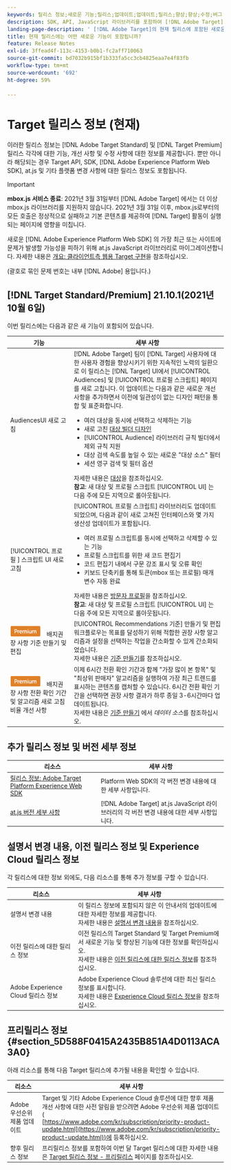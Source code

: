 ```yaml
---
keywords: 릴리스 정보;새로운 기능;릴리스;업데이트;업데이트;릴리스;향상;향상;수정;버그 수정;업데이트
description: SDK, API, JavaScript 라이브러리를 포함하여 [!DNL Adobe Target]의 현재 릴리스에 포함된 새로운 기능 및 개선, 수정 사항에 대해 알아봅니다.
landing-page-description: ' [!DNL Adobe Target]의 현재 릴리스에 포함된 새로운 기능, 개선 사항 및 수정 사항에 대해 알아봅니다.'
title: 현재 릴리스에는 어떤 새로운 기능이 포함됩니까?
feature: Release Notes
exl-id: 3ffead4f-113c-4153-b0b1-fc2aff710063
source-git-commit: bd7032b915bf1b333fa5cc3cb4825eaa7e4f83fb
workflow-type: tm+mt
source-wordcount: '692'
ht-degree: 59%

---
```


# Target 릴리스 정보 (현재)

이러한 릴리스 정보는 [!DNL Adobe Target Standard] 및 [!DNL Target Premium] 릴리스 각각에 대한 기능, 개선 사항 및 수정 사항에 대한 정보를 제공합니다. 뿐만 아니라 해당되는 경우 Target API, SDK, [!DNL Adobe Experience Platform Web SDK], at.js 및 기타 플랫폼 변경 사항에 대한 릴리스 정보도 포함됩니다.

>[!IMPORTANT]
>
>**mbox.js 서비스 종료**: 2021년 3월 31일부터 [!DNL Adobe Target] 에서는 더 이상 mbox.js 라이브러리를 지원하지 않습니다. 2021년 3월 31일 이후, mbox.js로부터의 모든 호출은 정상적으로 실패하고 기본 콘텐츠를 제공하여 [!DNL Target] 활동이 실행되는 페이지에 영향을 미칩니다.
>
>새로운 [!DNL Adobe Experience Platform Web SDK] 의 가장 최근 또는 사이트에 문제가 발생할 가능성을 피하기 위해 at.js JavaScript 라이브러리로 마이그레이션합니다. 자세한 내용은 [개요: 클라이언트측 웹용 Target 구현](/help/c-implementing-target/c-implementing-target-for-client-side-web/implement-target-for-client-side-web.md)을 참조하십시오.

(괄호로 묶인 문제 번호는 내부 [!DNL Adobe] 용입니다.)

## [!DNL Target Standard/Premium] 21.10.1(2021년 10월 6일)

이번 릴리스에는 다음과 같은 새 기능이 포함되어 있습니다.

| 기능 | 세부 사항 |
| --- | --- |
|  AudiencesUI 새로 고침 | [!DNL Adobe Target] 팀이 [!DNL Target] 사용자에 대한 사용자 경험을 향상시키기 위한 지속적인 노력의 일환으로 이 릴리스는 [!DNL Target] UI에서 [!UICONTROL Audiences] 및 [!UICONTROL 프로필 스크립트] 페이지를 새로 고칩니다. 이 업데이트는 다음과 같은 새로운 개선 사항을 추가하면서 이전에 일관성이 없는 디자인 패턴을 통합 및 표준화합니다.<ul><li>여러 대상을 동시에 선택하고 삭제하는 기능</li><li>새로 고친 [대상 빌더 디자인](/help/c-target/c-audiences/create-audience.md)</li><li>[!UICONTROL Audience] 라이브러리 규칙 빌더에서 제외 규칙 지원</li><li>대상 검색 속도를 높일 수 있는 새로운 &quot;대상 소스&quot; 필터</li><li>세션 영구 검색 및 필터 옵션</li></ul>자세한 내용은 [대상](/help/c-target/target.md)을 참조하십시오.<br>**참고**: 새   대상 및 프로필 스크립트  [!UICONTROL UI] 는 다음 주에 모든 지역으로 롤아웃됩니다. |
| [!UICONTROL 프로필 ] 스크립트 UI 새로 고침 | [!UICONTROL 프로필 스크립트] 라이브러리도 업데이트되었으며, 다음과 같이 새로 고쳐진 인터페이스와 몇 가지 생산성 업데이트가 포함됩니다.<ul><li>여러 프로필 스크립트를 동시에 선택하고 삭제할 수 있는 기능</li><li>프로필 스크립트를 위한 새 코드 편집기</li><li>코드 편집기 내에서 구문 강조 표시 및 오류 확인</li><li>키보드 단축키를 통해 토큰(mbox 또는 프로필) 매개 변수 자동 완료</li></ul>자세한 내용은 [방문자 프로필](/help/c-target/c-visitor-profile/visitor-profile.md)을 참조하십시오.<br>**참고**: 새   대상 및 프로필 스크립트  [!UICONTROL UI] 는 다음 주에 모든 지역으로 롤아웃됩니다. |
| ![Premium ](/help/assets/premium.png) 배지권장 사항 기준 만들기 및 편집 | [!UICONTROL Recommendations 기준] 만들기 및 편집 워크플로우는 목표를 달성하기 위해 적합한 권장 사항 알고리즘과 설정을 선택하는 작업을 간소화할 수 있게 간소화되었습니다.<br>자세한 내용은  [기준 만들기](/help/c-recommendations/c-algorithms/create-new-algorithm.md)를 참조하십시오. |
| ![Premium ](/help/assets/premium.png) 배지권장 사항 전환 확인 기간 및 알고리즘 새로 고침 비율 개선 사항 | 이제 6시간 전환 확인 기간과 함께 &quot;가장 많이 본 항목&quot; 및 &quot;최상위 판매자&quot; 알고리즘을 실행하여 가장 최근 트렌드를 표시하는 콘텐츠를 캡처할 수 있습니다. 6시간 전환 확인 기간을 선택하면 권장 사항 결과가 하루 종일 3-6시간마다 업데이트됩니다.<br>자세한 내용은  [기준 만들기](/help/c-recommendations/c-algorithms/create-new-algorithm.md#data-source) 에서  *데이터 소스*&#x200B;를 참조하십시오. |

## 추가 릴리스 정보 및 버전 세부 정보

| 리소스 | 세부 사항 |
|--- |--- |
| [릴리스 정보: Adobe Target Platform Experience Web SDK](https://experienceleague.adobe.com/docs/experience-platform/edge/release-notes.html?lang=ko_KR) | Platform Web SDK의 각 버전 변경 내용에 대한 세부 사항입니다. |
| [at.js 버전 세부 사항](/help/c-implementing-target/c-implementing-target-for-client-side-web/target-atjs-versions.md) | [!DNL Adobe Target] at.js JavaScript 라이브러리의 각 버전 변경 내용에 대한 세부 사항입니다. |

## 설명서 변경 내용, 이전 릴리스 정보 및 Experience Cloud 릴리스 정보

각 릴리스에 대한 정보 외에도, 다음 리소스를 통해 추가 정보를 구할 수 있습니다.

| 리소스 | 세부 사항 |
|--- |--- |
| 설명서 변경 내용 | 이 릴리스 정보에 포함되지 않은 이 안내서의 업데이트에 대한 자세한 정보를 제공합니다.<br>자세한 내용은 [설명서 변경 내용](/help/r-release-notes/doc-change.md#reference_366123CF00994BACBBF9BBDF2C4D840C)을 참조하십시오. |
| 이전 릴리스에 대한 릴리스 정보 | 이전 릴리스의 Target Standard 및 Target Premium에서 새로운 기능 및 향상된 기능에 대한 정보를 확인하십시오.<br>자세한 내용은 [이전 릴리스에 대한 릴리스 정보](/help/r-release-notes/release-notes-for-previous-releases.md)를 참조하십시오. |
| Adobe Experience Cloud 릴리스 정보 | Adobe Experience Cloud 솔루션에 대한 최신 릴리스 정보를 표시합니다.<br>자세한 내용은 [Experience Cloud 릴리스 정보](https://experienceleague.adobe.com/docs/release-notes/experience-cloud/current.html?lang=ko-KR)을 참조하십시오. |

## 프리릴리스 정보 {#section_5D588F0415A2435B851A4D0113ACA3A0}

아래 리소스를 통해 다음 Target 릴리스에 추가될 내용을 확인할 수 있습니다.

| 리소스 | 세부 사항 |
|--- |--- |
| Adobe 우선순위 제품 업데이트 | Target 및 기타 Adobe Experience Cloud 솔루션에 대한 향후 제품 개선 사항에 대한 사전 알림을 받으려면 Adobe 우선순위 제품 업데이트(<br>[https://www.adobe.com/kr/subscription/priority-product-update.html](https://www.adobe.com/kr/subscription/priority-product-update.html))에 등록하십시오. |
| 향후 릴리스 정보 | 프리릴리스 정보를 포함하여 이번 달 Target 릴리스에 대한 자세한 내용은 [Target 릴리스 정보 - 프리릴리스](/help/r-release-notes/target-release-notes.md) 페이지를 참조하십시오. |
